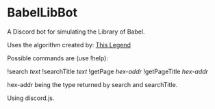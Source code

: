 # BabelLibBot
A Discord bot for simulating the Library of Babel.

Uses the algorithm created by: [This Legend](https://github.com/cakenggt/Library-Of-Pybel/blob/gh-pages/libraryofbabel.js)

Possible commands are (use !help):

!search *text*
!searchTitle *text*
!getPage *hex-addr*
!getPageTitle *hex-addr*

hex-addr being the type returned by search and searchTitle. 

Using discord.js.